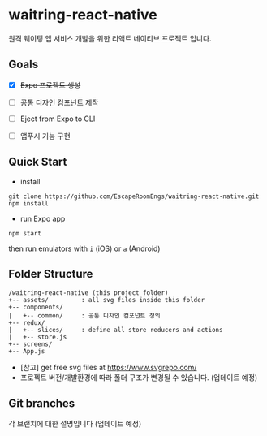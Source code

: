 # waitring-react-native
원격 웨이팅 앱 서비스 개발을 위한 리액트 네이티브 프로젝트 입니다.


## Goals
- [x] <s>Expo 프로젝트 생성</s>
- [ ] 공통 디자인 컴포넌트 제작
- [ ] Eject from Expo to CLI
- [ ] 앱푸시 기능 구현


## Quick Start
+ install
```
git clone https://github.com/EscapeRoomEngs/waitring-react-native.git
npm install
```
+ run Expo app
```
npm start
```
then run emulators with `i` (iOS) or `a` (Android)


## Folder Structure
```
/waitring-react-native (this project folder)
+-- assets/         : all svg files inside this folder
+-- components/
|   +-- common/     : 공통 디자인 컴포넌트 정의
+-- redux/
|   +-- slices/     : define all store reducers and actions
|   +-- store.js
+-- screens/
+-- App.js
```
+ [참고] get free svg files at https://www.svgrepo.com/
+ 프로젝트 버전/개발환경에 따라 폴더 구조가 변경될 수 있습니다. (업데이트 예정)


## Git branches
각 브랜치에 대한 설명입니다
(업데이트 예정)